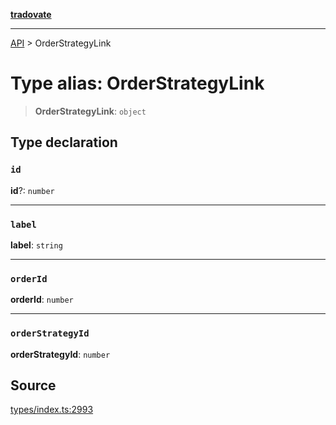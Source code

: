 [**tradovate**](../README.md)

***

[API](../API.md) > OrderStrategyLink

# Type alias: OrderStrategyLink

> **OrderStrategyLink**: `object`

## Type declaration

### `id`

**id**?: `number`

***

### `label`

**label**: `string`

***

### `orderId`

**orderId**: `number`

***

### `orderStrategyId`

**orderStrategyId**: `number`

## Source

[types/index.ts:2993](https://github.com/cgilly2fast/tradovate-typescript/blob/b1caea5/src/types/index.ts#L2993)
